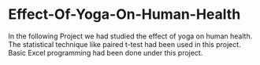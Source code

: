# Effect-Of-Yoga-On-Human-Health
In the following Project we had studied the effect of yoga on human health. The statistical technique like paired t-test had been used in this project. Basic Excel programming had been done under this project.
